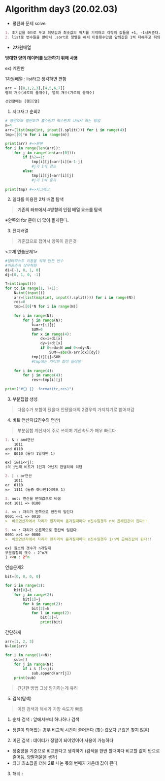 # Algorithm day3 (20.02.03)



- 평탄화 문제 solve

```markdown
1. 초기값을 0으로 두고 최댓값과 최솟값의 위치를 기억하고 각각의 값들을 +1, -1시켜준다.
2. list로 변수들을 받아서 .sort로 정렬을 해서 이동횟수만큼 앞의값은 1씩 더해주고 뒤의값은 1씩 빼준다.
```



- 2차원배열

**방대한 양의 데이터를 보관하기 위해 사용**

ex) 계란판

1차원배열 : list라고 생각하면 편함

```python
arr = [[0,1,2,3],[4,5,6,7]]
행의 개수(세로의 줄개수), 열의 개수(가로의 줄개수)

선언할때는 [행][열]
```



1. 지그재그 순회2

```python
# 행번호와 열번호가 홀수인지 짝수인지 나눠서 하는 방법
m=4
arr=[list(map(int, input().split())) for i in range(4)]
tmp=[[0]*m for i in range(m)]

print(arr) #=>원본
for i in range(len(arr)):
    for j in range(len(arr[0])):
        if i%2==1:
            tmp[i][j]=arr[i][m-1-j]
            #j가 1씩 감소
        else:
            tmp[i][j]=arr[i][j]
            #j가 1씩 증가
            
print(tmp) #=>지그재그
```



2. 델타를 이용한 2차 배열 탐색

> **기존의 좌표에서 4방향의 인접 배열 요소를 탐색**

※안쪽의 for 문이 더 많이 돌게된다.



3. 전치배열

> 기준값으로 접어서 양쪽이 같은것



<교재 연습문제1>

```python
#델타리스트 이동을 위해 만든 변수
#이동순서 상우하좌
di=[-1, 0, 1, 0] 
dj=[0, 1, 0, -1]

T=int(input())
for tc in range(1, T+1):
    N=int(input())
    arr=[list(map(int, input().split())) for i in range(N)]
    res=0
    tmp=[[0]*N for i in range(N)]
    
    for i in range(N):
        for j in range(N):
            k=arr[i][j]
            SUM=0
            for x in range(4):
                dx=i+di[x]
                dy=j+dj[x]
                if 0<=dx<N and 0<=dy<N:
                    SUM+=abs(k-arr[dx][dy])
            tmp[i][j]=SUM
            #tmp에는 차이의 합이 들어옴
            
    for i in range(4):
        for j in range(4):
            res+=tmp[i][j]
            
print("#{} {} .format(tc,res)")
```



3. 부분집합 생성

> 다음수가 포함이 됐을때 안됐을때의 2경우씩 가지치기로 뻗어져감



4. 비트 연산자(2진수의 연산)

> 부분집합 계산시에 주로 쓰이며 계산속도가 매우 빠르다

```markdown
1. & : and연산
    1011
and 0110
=>  0010 (둘다 1일때만 1)

ex) i&(1<<j):
i의 j번째 비트가 1인지 아닌지 판별하여 리턴

2. | : or연산
    1011
or  0110
=>  1111 (둘중 하나만1이여도 1)

3. not: 연산을 반대값으로 바꿈
not 1011 => 0100

4. << : 자리가 왼쪽으로 한칸씩 밀린다
0001 <<1 => 0010
>  비트연산자에서 자리가 한자리씩 옮겨질때마다 n진수일경우 n씩 곱해진값이 된다!!

5. >> : 자리가 오른쪽으로 한칸씩 밀린다
0001 >>1 => 0000
>  비트연산자에서 자리가 한자리씩 옮겨질때마다 n진수일경우 1/n씩 곱해진값이 된다!!

ex) 원소의 갯수가 n개일때
부분집합의 갯수 : 2^n개
1 <<n : 2^n
```



연습문제2

```python
bit=[0, 0, 0, 0]

for i in range(2):
    bit[0]=i
    for j in range(2):
        bit[1]=j
        for k in range(2):
            bit[2]=k
            for l in range(2):
                bit[3]=l
                print(bit)
```

간단하게


```python
arr=[1, 2, 3]
N=len(arr)

for i in range(1<<N):
    sub=[]
    for j in range(N):
        if i & (1<<j):
            sub.append(arr[j])
    print(sub)
```

> 간단한 방법 그냥 암기하는게 유리



5. 검색(탐색)

> 이진 검색과 해쉬가 가장 속도가 빠름

1) 순차 검색 : 앞에서부터 하나하나 검색

- 정렬이 되어있는 경우 비교적 시간이 줄어든다 (찾는값보다 큰값은 찾지 않음)

2) 이진 검색 : 데이터가 정렬이 되어있어야 사용이 가능하다

- 정중앙을 기준으로 비교한다고 생각하기 (검색을 한번 할때마다 비교할 값이 반으로 줄어듬, 양팔저울을 생각)
- 최대 최소값을 더해 2로 나눈 몫의 번째가 가운데 값이 된다

3) 해쉬 : 